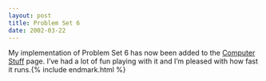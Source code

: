 ```yaml
---
layout: post
title: Problem Set 6
date: 2002-03-22
---
```


My implementation of Problem Set 6 has now been added to the [Computer Stuff](/computers) page. I’ve had a lot of fun playing with it and I’m pleased with how fast it runs.{% include endmark.html %}
